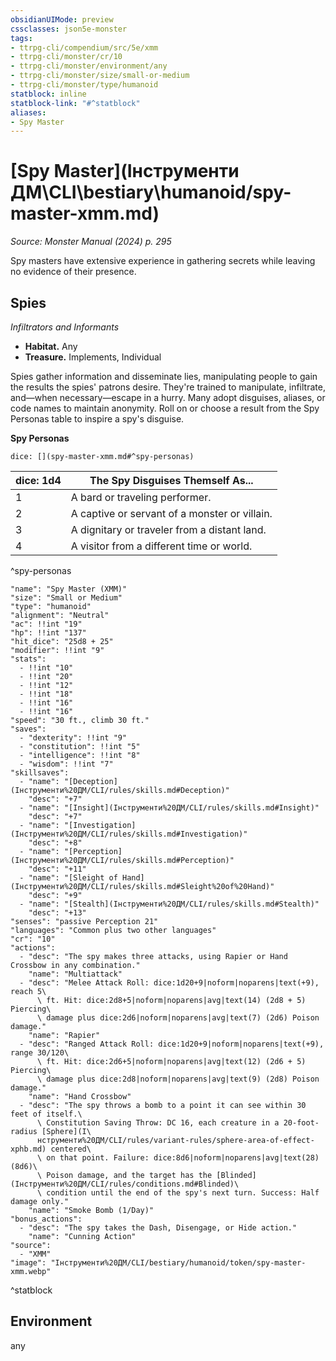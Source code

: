 ```yaml
---
obsidianUIMode: preview
cssclasses: json5e-monster
tags:
- ttrpg-cli/compendium/src/5e/xmm
- ttrpg-cli/monster/cr/10
- ttrpg-cli/monster/environment/any
- ttrpg-cli/monster/size/small-or-medium
- ttrpg-cli/monster/type/humanoid
statblock: inline
statblock-link: "#^statblock"
aliases:
- Spy Master
---
```

# [Spy Master](Інструменти ДМ\CLI\bestiary\humanoid/spy-master-xmm.md)
*Source: Monster Manual (2024) p. 295*  

Spy masters have extensive experience in gathering secrets while leaving no evidence of their presence.

## Spies

*Infiltrators and Informants*

- **Habitat.** Any  
- **Treasure.** Implements, Individual  

Spies gather information and disseminate lies, manipulating people to gain the results the spies' patrons desire. They're trained to manipulate, infiltrate, and—when necessary—escape in a hurry. Many adopt disguises, aliases, or code names to maintain anonymity. Roll on or choose a result from the Spy Personas table to inspire a spy's disguise.

**Spy Personas**

`dice: [](spy-master-xmm.md#^spy-personas)`

| dice: 1d4 | The Spy Disguises Themself As... |
|-----------|----------------------------------|
| 1 | A bard or traveling performer. |
| 2 | A captive or servant of a monster or villain. |
| 3 | A dignitary or traveler from a distant land. |
| 4 | A visitor from a different time or world. |
^spy-personas

```statblock
"name": "Spy Master (XMM)"
"size": "Small or Medium"
"type": "humanoid"
"alignment": "Neutral"
"ac": !!int "19"
"hp": !!int "137"
"hit_dice": "25d8 + 25"
"modifier": !!int "9"
"stats":
  - !!int "10"
  - !!int "20"
  - !!int "12"
  - !!int "18"
  - !!int "16"
  - !!int "16"
"speed": "30 ft., climb 30 ft."
"saves":
  - "dexterity": !!int "9"
  - "constitution": !!int "5"
  - "intelligence": !!int "8"
  - "wisdom": !!int "7"
"skillsaves":
  - "name": "[Deception](Інструменти%20ДМ/CLI/rules/skills.md#Deception)"
    "desc": "+7"
  - "name": "[Insight](Інструменти%20ДМ/CLI/rules/skills.md#Insight)"
    "desc": "+7"
  - "name": "[Investigation](Інструменти%20ДМ/CLI/rules/skills.md#Investigation)"
    "desc": "+8"
  - "name": "[Perception](Інструменти%20ДМ/CLI/rules/skills.md#Perception)"
    "desc": "+11"
  - "name": "[Sleight of Hand](Інструменти%20ДМ/CLI/rules/skills.md#Sleight%20of%20Hand)"
    "desc": "+9"
  - "name": "[Stealth](Інструменти%20ДМ/CLI/rules/skills.md#Stealth)"
    "desc": "+13"
"senses": "passive Perception 21"
"languages": "Common plus two other languages"
"cr": "10"
"actions":
  - "desc": "The spy makes three attacks, using Rapier or Hand Crossbow in any combination."
    "name": "Multiattack"
  - "desc": "Melee Attack Roll: dice:1d20+9|noform|noparens|text(+9), reach 5\
      \ ft. Hit: dice:2d8+5|noform|noparens|avg|text(14) (2d8 + 5) Piercing\
      \ damage plus dice:2d6|noform|noparens|avg|text(7) (2d6) Poison damage."
    "name": "Rapier"
  - "desc": "Ranged Attack Roll: dice:1d20+9|noform|noparens|text(+9), range 30/120\
      \ ft. Hit: dice:2d6+5|noform|noparens|avg|text(12) (2d6 + 5) Piercing\
      \ damage plus dice:2d8|noform|noparens|avg|text(9) (2d8) Poison damage."
    "name": "Hand Crossbow"
  - "desc": "The spy throws a bomb to a point it can see within 30 feet of itself.\
      \ Constitution Saving Throw: DC 16, each creature in a 20-foot-radius [Sphere](І\
      нструменти%20ДМ/CLI/rules/variant-rules/sphere-area-of-effect-xphb.md) centered\
      \ on that point. Failure: dice:8d6|noform|noparens|avg|text(28) (8d6)\
      \ Poison damage, and the target has the [Blinded](Інструменти%20ДМ/CLI/rules/conditions.md#Blinded)\
      \ condition until the end of the spy's next turn. Success: Half damage only."
    "name": "Smoke Bomb (1/Day)"
"bonus_actions":
  - "desc": "The spy takes the Dash, Disengage, or Hide action."
    "name": "Cunning Action"
"source":
  - "XMM"
"image": "Інструменти%20ДМ/CLI/bestiary/humanoid/token/spy-master-xmm.webp"
```
^statblock

## Environment

any
